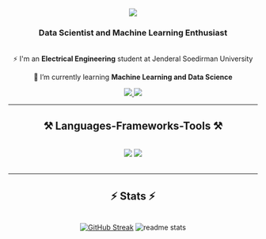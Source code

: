 <h1 align="center">
    <img src="https://readme-typing-svg.herokuapp.com/?font=Righteous&size=35&center=true&vCenter=true&width=500&height=70&duration=4000&lines=Hi+There!+👋;+I'm+Nurul+Aisyah!;" />
</h1>

<h3 align="center">Data Scientist and Machine Learning Enthusiast</h3>

<br/>

<div align="center">
 ⚡ I'm an <strong>Electrical Engineering</strong> student at Jenderal Soedirman University
    
 🤖 I’m currently learning **Machine Learning and Data Science**
 </div>
 
<div align="center"> 
  <a href="mailto:nurul.byn10@gmail.com">
    <img src="https://img.shields.io/badge/Gmail-333333?style=for-the-badge&logo=gmail&logoColor=red" />
  </a>
  <a href="https://www.linkedin.com/in/nurulais" target="_blank">
    <img src="https://img.shields.io/badge/LinkedIn-0077B5?style=for-the-badge&logo=linkedin&logoColor=white" target="_blank" />
  </a>
</div>

 <hr/>
 
<h2 align="center">⚒️ Languages-Frameworks-Tools ⚒️</h2>
<br/>

<div align="center">
    <img src="https://skillicons.dev/icons?i=html,css,vscode,github,git" />
    <img src="https://skillicons.dev/icons?i=py,c,tensorflow,sklearn,fastapi,docker" /><br>
</div>

<br/>
<hr/>
<h2 align="center">⚡ Stats ⚡</h2>
<br>
<div align=center>
  <a href="https://git.io/streak-stats"><img src="https://streak-stats.demolab.com?user=NurulAis&theme=rose-pine&mode=weekly" alt="GitHub Streak" /></a>
     <img src="https://github-readme-stats.vercel.app/api?username=NurulAis&count_private=true&show_icons=true&theme=react&rank_icon=github&border_radius=10" alt="readme stats" />
</div>


